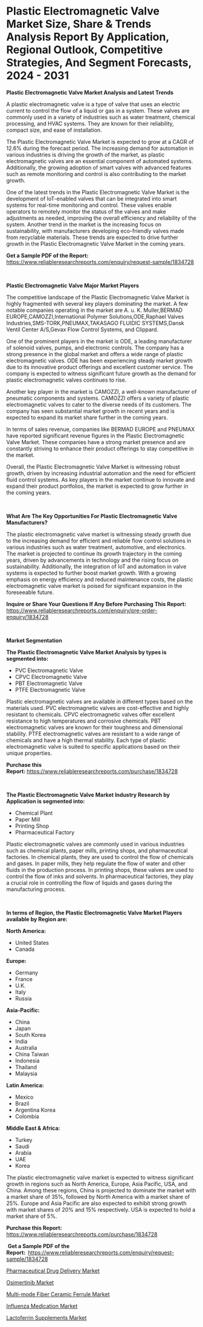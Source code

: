 <p><h1>Plastic Electromagnetic Valve Market Size, Share & Trends Analysis Report By Application, Regional Outlook, Competitive Strategies, And Segment Forecasts, 2024 - 2031</h1></p><p><strong>Plastic Electromagnetic Valve Market Analysis and Latest Trends</strong></p>
<p><p>A plastic electromagnetic valve is a type of valve that uses an electric current to control the flow of a liquid or gas in a system. These valves are commonly used in a variety of industries such as water treatment, chemical processing, and HVAC systems. They are known for their reliability, compact size, and ease of installation.</p><p>The Plastic Electromagnetic Valve Market is expected to grow at a CAGR of 12.6% during the forecast period. The increasing demand for automation in various industries is driving the growth of the market, as plastic electromagnetic valves are an essential component of automated systems. Additionally, the growing adoption of smart valves with advanced features such as remote monitoring and control is also contributing to the market growth.</p><p>One of the latest trends in the Plastic Electromagnetic Valve Market is the development of IoT-enabled valves that can be integrated into smart systems for real-time monitoring and control. These valves enable operators to remotely monitor the status of the valves and make adjustments as needed, improving the overall efficiency and reliability of the system. Another trend in the market is the increasing focus on sustainability, with manufacturers developing eco-friendly valves made from recyclable materials. These trends are expected to drive further growth in the Plastic Electromagnetic Valve Market in the coming years.</p></p>
<p><strong>Get a Sample PDF of the Report:&nbsp;</strong> <a href="https://www.reliableresearchreports.com/enquiry/request-sample/1834728">https://www.reliableresearchreports.com/enquiry/request-sample/1834728</a></p>
<p>&nbsp;</p>
<p><strong>Plastic Electromagnetic Valve Major Market Players</strong></p>
<p><p>The competitive landscape of the Plastic Electromagnetic Valve Market is highly fragmented with several key players dominating the market. A few notable companies operating in the market are A. u. K. Muller,BERMAD EUROPE,CAMOZZI,International Polymer Solutions,ODE,Raphael Valves Industries,SMS-TORK,PNEUMAX,TAKASAGO FLUIDIC SYSTEMS,Dansk Ventil Center A/S,Gevax Flow Control Systems, and Clippard.</p><p>One of the prominent players in the market is ODE, a leading manufacturer of solenoid valves, pumps, and electronic controls. The company has a strong presence in the global market and offers a wide range of plastic electromagnetic valves. ODE has been experiencing steady market growth due to its innovative product offerings and excellent customer service. The company is expected to witness significant future growth as the demand for plastic electromagnetic valves continues to rise.</p><p>Another key player in the market is CAMOZZI, a well-known manufacturer of pneumatic components and systems. CAMOZZI offers a variety of plastic electromagnetic valves to cater to the diverse needs of its customers. The company has seen substantial market growth in recent years and is expected to expand its market share further in the coming years.</p><p>In terms of sales revenue, companies like BERMAD EUROPE and PNEUMAX have reported significant revenue figures in the Plastic Electromagnetic Valve Market. These companies have a strong market presence and are constantly striving to enhance their product offerings to stay competitive in the market.</p><p>Overall, the Plastic Electromagnetic Valve Market is witnessing robust growth, driven by increasing industrial automation and the need for efficient fluid control systems. As key players in the market continue to innovate and expand their product portfolios, the market is expected to grow further in the coming years.</p></p>
<p>&nbsp;</p>
<p><strong>What Are The Key Opportunities For Plastic Electromagnetic Valve Manufacturers?</strong></p>
<p><p>The plastic electromagnetic valve market is witnessing steady growth due to the increasing demand for efficient and reliable flow control solutions in various industries such as water treatment, automotive, and electronics. The market is projected to continue its growth trajectory in the coming years, driven by advancements in technology and the rising focus on sustainability. Additionally, the integration of IoT and automation in valve systems is expected to further boost market growth. With a growing emphasis on energy efficiency and reduced maintenance costs, the plastic electromagnetic valve market is poised for significant expansion in the foreseeable future.</p></p>
<p><strong>Inquire or Share Your Questions If Any Before Purchasing This Report:</strong> <a href="https://www.reliableresearchreports.com/enquiry/pre-order-enquiry/1834728">https://www.reliableresearchreports.com/enquiry/pre-order-enquiry/1834728</a></p>
<p>&nbsp;</p>
<p><strong>Market Segmentation</strong></p>
<p><strong>The Plastic Electromagnetic Valve Market Analysis by types is segmented into:</strong></p>
<p><ul><li>PVC Electromagnetic Valve</li><li>CPVC Electromagnetic Valve</li><li>PBT Electromagnetic Valve</li><li>PTFE Electromagnetic Valve</li></ul></p>
<p><p>Plastic electromagnetic valves are available in different types based on the materials used. PVC electromagnetic valves are cost-effective and highly resistant to chemicals. CPVC electromagnetic valves offer excellent resistance to high temperatures and corrosive chemicals. PBT electromagnetic valves are known for their toughness and dimensional stability. PTFE electromagnetic valves are resistant to a wide range of chemicals and have a high thermal stability. Each type of plastic electromagnetic valve is suited to specific applications based on their unique properties.</p></p>
<p><strong>Purchase this Report:&nbsp;</strong><a href="https://www.reliableresearchreports.com/purchase/1834728">https://www.reliableresearchreports.com/purchase/1834728</a></p>
<p>&nbsp;</p>
<p><strong>The Plastic Electromagnetic Valve Market Industry Research by Application is segmented into:</strong></p>
<p><ul><li>Chemical Plant</li><li>Paper Mill</li><li>Printing Shop</li><li>Pharmaceutical Factory</li></ul></p>
<p><p>Plastic electromagnetic valves are commonly used in various industries such as chemical plants, paper mills, printing shops, and pharmaceutical factories. In chemical plants, they are used to control the flow of chemicals and gases. In paper mills, they help regulate the flow of water and other fluids in the production process. In printing shops, these valves are used to control the flow of inks and solvents. In pharmaceutical factories, they play a crucial role in controlling the flow of liquids and gases during the manufacturing process.</p></p>
<p>&nbsp;</p>
<p><strong>In terms of Region, the Plastic Electromagnetic Valve Market Players available by Region are:</strong></p>
<p>
    <p> <strong> North America: </strong>
        <ul>
            <li>United States</li>
            <li>Canada</li>
        </ul>
        </p> 
    <p> <strong> Europe: </strong>
        <ul>
            <li>Germany</li>
            <li>France</li>
            <li>U.K.</li>
            <li>Italy</li>
            <li>Russia</li>
        </ul>
        </p> 
    <p> <strong> Asia-Pacific: </strong>
        <ul>
            <li>China</li>
            <li>Japan</li>
            <li>South Korea</li>
            <li>India</li>
            <li>Australia</li>
            <li>China Taiwan</li>
            <li>Indonesia</li>
            <li>Thailand</li>
            <li>Malaysia</li>
        </ul>
        </p> 
    <p> <strong> Latin America: </strong>
        <ul>
            <li>Mexico</li>
            <li>Brazil</li>
            <li>Argentina Korea</li>
            <li>Colombia</li>
        </ul>
        </p> 
    <p> <strong> Middle East & Africa: </strong>
        <ul>
            <li>Turkey</li>
            <li>Saudi</li>
            <li>Arabia</li>
            <li>UAE</li>
            <li>Korea</li>
        </ul>
    </p>
    </p>
<p><p>The plastic electromagnetic valve market is expected to witness significant growth in regions such as North America, Europe, Asia Pacific, USA, and China. Among these regions, China is projected to dominate the market with a market share of 35%, followed by North America with a market share of 25%. Europe and Asia Pacific are also expected to exhibit strong growth with market shares of 20% and 15% respectively. USA is expected to hold a market share of 5%.</p></p>
<p><strong>Purchase this Report: </strong><a href="https://www.reliableresearchreports.com/purchase/1834728">https://www.reliableresearchreports.com/purchase/1834728</a></p>
<p>&nbsp;<strong>Get a Sample PDF of the Report:&nbsp;&nbsp;</strong><a href="https://www.reliableresearchreports.com/enquiry/request-sample/1834728">https://www.reliableresearchreports.com/enquiry/request-sample/1834728</a></p>
<p><strong></strong></p>
<p><p><a href="https://medium.com/@saraprifti1917/pharmaceutical-drug-delivery-market-size-reveals-the-best-marketing-channels-in-global-industry-b5f6bd8536f1">Pharmaceutical Drug Delivery Market</a></p><p><a href="https://medium.com/@kathydavis04/osimertinib-market-size-market-outlook-and-market-forecast-2024-to-2031-688f3a44ba6b">Osimertinib Market</a></p><p><a href="https://github.com/ruddyyedelwadw/Market-Research-Report-List-1/blob/main/multi-mode-fiber-ceramic-ferrule-market.md">Multi-mode Fiber Ceramic Ferrule Market</a></p><p><a href="https://medium.com/@saraprifti1917/influenza-medication-market-size-and-market-trends-complete-industry-overview-2024-to-2031-651a8e6b2a86">Influenza Medication Market</a></p><p><a href="https://medium.com/@saraprifti1917/lactoferrin-supplements-market-analysis-its-cagr-market-segmentation-and-global-industry-overview-200f2c4f5826">Lactoferrin Supplements Market</a></p></p>